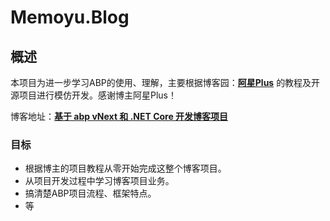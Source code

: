 

# Memoyu.Blog

## 概述

本项目为进一步学习ABP的使用、理解，主要根据博客园：**[阿星Plus](https://www.cnblogs.com/meowv/)**  的教程及开源项目进行模仿开发。感谢博主阿星Plus！

博客地址：**[基于 abp vNext 和 .NET Core 开发博客项目](https://www.cnblogs.com/meowv/p/12895262.html)**

### 目标

* 根据博主的项目教程从零开始完成这整个博客项目。
* 从项目开发过程中学习博客项目业务。
* 搞清楚ABP项目流程、框架特点。
* 等
